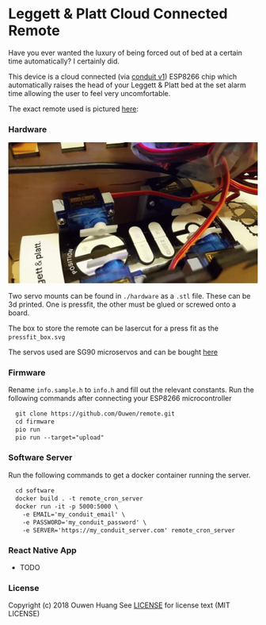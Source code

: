 # Leggett & Platt Cloud Connected Remote

Have you ever wanted the luxury of being forced out of bed at a certain time automatically? I certainly did.

This device is a cloud connected (via [conduit v1](https://github.com/suyashkumar/conduit)) ESP8266 chip which automatically raises the head of your Leggett & Platt bed at the set alarm time allowing the user to feel very uncomfortable.

The exact remote used is pictured [here](https://github.com/ouwen/remote/blob/master/documentation/remote.jpg): 

### Hardware
![alt text](https://github.com/ouwen/remote/blob/master/documentation/remote_click.gif "yes this is jank")

Two servo mounts can be found in `./hardware` as a `.stl` file. These can be 3d printed.
One is pressfit, the other must be glued or screwed onto a board.

The box to store the remote can be lasercut for a press fit as the `pressfit_box.svg`

The servos used are SG90 microservos and can be bought [here](https://www.amazon.com/TowerPro-SG90-Micro-Servo-2pk/dp/B01608II3Q)

### Firmware
Rename `info.sample.h` to `info.h` and fill out the relevant constants.
Run the following commands after connecting your ESP8266 microcontroller

```
  git clone https://github.com/Ouwen/remote.git
  cd firmware
  pio run
  pio run --target="upload"
```

### Software Server
Run the following commands to get a docker container running the server.

```
  cd software
  docker build . -t remote_cron_server
  docker run -it -p 5000:5000 \
    -e EMAIL='my_conduit_email' \
    -e PASSWORD='my_conduit_password' \
    -e SERVER='https://my_conduit_server.com' remote_cron_server
```

### React Native App
 - TODO


### License 
Copyright (c) 2018 Ouwen Huang
See [LICENSE](https://github.com/ouwen/remote/blob/master/LICENSE) for license text (MIT LICENSE)
